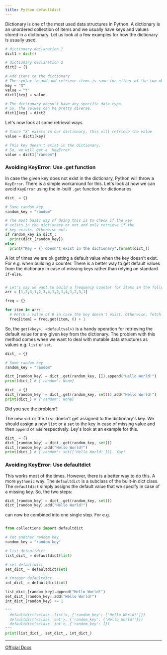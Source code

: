```yaml
---
title: Python defaultdict
---
```


Dictionary is one of the most used data structures in Python. 
A dictionary is an unordered collection of items and we usually have keys and values stored in a dictionary.
Let us look at a few examples for how the dictionary is usually used. 

```python
# dictionary declaration 1
dict1 = dict()

# dictionary declaration 2
dict2 = {}

# Add items to the dictionary
# The syntax to add and retrieve items is same for either of the two objects we defined above. 
key = "X"
value = "Y"
dict1[key] = value

# The dictionary doesn't have any specific data-type. 
# So, the values can be pretty diverse. 
dict1[key] = dict2
```

Let's now look at some retrieval ways. 

```python
# Since "X" exists in our dictionary, this will retrieve the value
value = dict1[key]

# This key doesn't exist in the dictionary. 
# So, we will get a `KeyError`
value = dict1["random"]
```

### Avoiding KeyError: Use .get function

In case the given key does not exist in the dictionary, Python will throw a `KeyError`. 
There is a simple workaround for this. Let's look at how we can avoid `KeyError` using the 
in-built `.get` function for dictionaries. 

```python
dict_ = {}

# Some random key
random_key = "random"

# The most basic way of doing this is to check if the key 
# exists in the dictionary or not and only retrieve if the 
# key exists. Otherwise not. 
if random_key in dict_:
  print(dict_[random_key])
else:
  print("Key = {} doesn't exist in the dictionary".format(dict_))
```

A lot of times we are ok getting a default value when the key doesn't exist. For e.g. when 
building a counter. There is a better way to get default values from the dictionary in case of 
missing keys rather than relying on standard `if-else`. 

```python

# Let's say we want to build a frequency counter for items in the following array
arr = [1,2,3,1,2,3,4,1,2,1,4,1,2,3,1]

freq = {}

for item in arr:
  # Fetch a value of 0 in case the key doesn't exist. Otherwise, fetch the stored value
  freq[item] = freq.get(item, 0) + 1
```

So, the `get(<key>, <defaultval>)` is a handy operation for retrieving the default value for any given key from the dictionary.
The problem with this method comes when we want to deal with mutable data structures as values e.g. `list` or `set`. 

```python
dict_ = {}

# Some random key
random_key = "random"

dict_[random_key] = dict_.get(random_key, []).append("Hello World!")
print(dict_) # {'random': None}

dict_ = {}
dict_[random_key] = dict_.get(random_key, set()).add("Hello World!")
print(dict_) # {'random': None}
```

Did you see the problem?

The new `set` or the `list` doesn't get assigned to the dictionary's key. We should assign a new `list` or a `set`
to the key in case of missing value and then `append` or `add` respectively. Ley's look at an example for this. 

```python
dict_ = {}
dict_[random_key] = dict_.get(random_key, set())
dict_[random_key].add("Hello World!")
print(dict_) # {'random': set(['Hello World!'])}. Yay!
```

### Avoiding KeyError: Use defaultdict

This works most of the times. However, there is a better way to do this. A more `pythonic` way.  The `defaultdict` is a subclass of the built-in dict class.
The `defaultdict` simply assigns the default value that we specify in case of a missing key. So, the two steps:

```python
dict_[random_key] = dict_.get(random_key, set())
dict_[random_key].add("Hello World!")
```

can now be combined into one single step. For e.g.

```python

from collections import defaultdict

# Yet another random key
random_key = "random_key"

# list defaultdict
list_dict_ = defaultdict(list)

# set defaultdict
set_dict_ = defaultdict(set)

# integer defaultdict
int_dict_ = defaultdict(int)

list_dict_[random_key].append("Hello World!")
set_dict_[random_key].add("Hello World!")
int_dict_[random_key] += 1

"""
  defaultdict(<class 'list'>, {'random_key': ['Hello World!']}) 
  defaultdict(<class 'set'>, {'random_key': {'Hello World!'}}) 
  defaultdict(<class 'int'>, {'random_key': 1})
"""
print(list_dict_, set_dict_, int_dict_)
```

---
<a href='https://docs.python.org/2/library/collections.html' target='_blank' rel='nofollow'>Official Docs</a>
